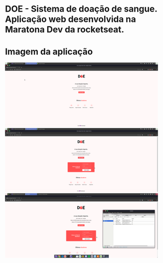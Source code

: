 # DOE - Sistema de doação de sangue. Aplicação web desenvolvida na Maratona Dev da rocketseat.

# Imagem da aplicação

<img src="Prev/prev01.png">
</br>

<img src="Prev/prev02.png">
</br>

<img src="Prev/prev03.png">
</br>
